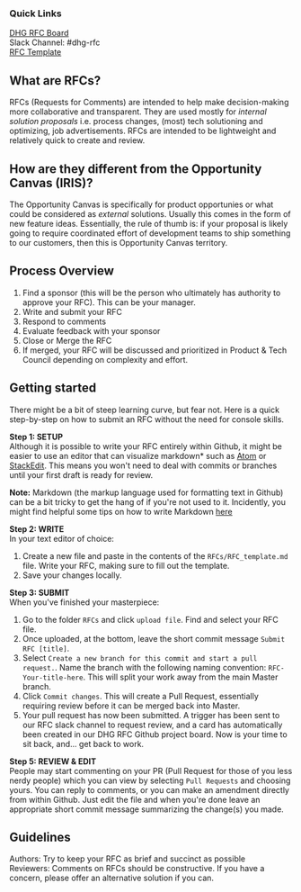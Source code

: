 ### Quick Links
[DHG RFC Board](https://github.com/auzbuckley/RFC_test/projects/1)  
Slack Channel: #dhg-rfc  
[RFC Template](https://github.com/auzbuckley/RFC_test/blob/master/RFCs/rfc_template.md)

## What are RFCs?
RFCs (Requests for Comments) are intended to help make decision-making more collaborative and transparent. They are used mostly for _internal solution proposals_ i.e. process changes, (most) tech solutioning and optimizing, job advertisements. RFCs are intended to be lightweight and relatively quick to create and review.

## How are they different from the Opportunity Canvas (IRIS)?
The Opportunity Canvas is specifically for product opportunies or what could be considered as _external_ solutions. Usually this comes in the form of new feature ideas. Essentially, the rule of thumb is: if your proposal is likely going to require coordinated effort of development teams to ship something to our customers, then this is Opportunity Canvas territory.

## Process Overview
1. Find a sponsor (this will be the person who ultimately has authority to approve your RFC). This can be your manager.
2. Write and submit your RFC
3. Respond to comments
4. Evaluate feedback with your sponsor
5. Close or Merge the RFC
6. If merged, your RFC will be discussed and prioritized in Product & Tech Council depending on complexity and effort.

## Getting started
There might be a bit of steep learning curve, but fear not. Here is a quick step-by-step on how to submit an RFC without the need for console skills.

**Step 1: SETUP**  
Although it is possible to write your RFC entirely within Github, it might be easier to use an editor that can visualize markdown* such as [Atom](https://atom.io/) or [StackEdit](https://stackedit.io/app#). This means you won't need to deal with commits or branches until your first draft is ready for review.

**Note:** Markdown (the markup language used for formatting text in Github) can be a bit tricky to get the hang of if you're not used to it. Incidently, you might find helpful some tips on how to write Markdown  [here](https://help.github.com/articles/basic-writing-and-formatting-syntax/)

**Step 2: WRITE**  
In your text editor of choice:
1. Create a new file and paste in the contents of the `RFCs/RFC_template.md` file. Write your RFC, making sure to fill out the template.
2. Save your changes locally.

**Step 3: SUBMIT**  
When you've finished your masterpiece:
1. Go to the folder `RFCs` and click `upload file`. Find and select your RFC file.
2. Once uploaded, at the bottom, leave the short commit message `Submit RFC [title]`.
3. Select `Create a new branch for this commit and start a pull request.`. Name the branch with the following naming convention: `RFC-Your-title-here`. This will split your work away from the main Master branch.
4. Click `Commit changes`. This will create a Pull Request, essentially requiring review before it can be merged back into Master.
5. Your pull request has now been submitted. A trigger has been sent to our RFC slack channel to request review, and a card has automatically been created in our DHG RFC Github project board. Now is your time to sit back, and... get back to work.

**Step 5: REVIEW & EDIT**  
People may start commenting on your PR (Pull Request for those of you less nerdy people) which you can view by selecting `Pull Requests` and choosing yours.
You can reply to comments, or you can make an amendment directly from within Github. Just edit the file and when you're done leave an appropriate short commit message summarizing the change(s) you made.

## Guidelines  
Authors: Try to keep your RFC as brief and succinct as possible  
Reviewers: Comments on RFCs should be constructive. If you have a concern, please offer an alternative solution if you can.

